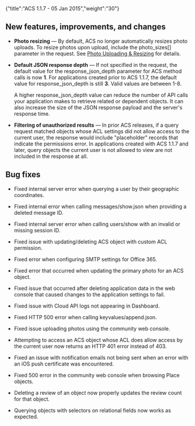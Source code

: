 {"title":"ACS 1.1.7 - 05 Jan 2015","weight":"30"}

## New features, improvements, and changes

* **Photo resizing** — By default, ACS no longer automatically resizes photo uploads. To resize photos upon upload, include the photo\_sizes\[<size>\] parameter in the request. See [Photo Uploading & Resizing](/arrowdb/latest/#!/guide/photosizes) for details.

* **Default JSON response depth** — If not specified in the request, the default value for the response\_json\_depth parameter for ACS method calls is now **1**. For applications created prior to ACS 1.1.7, the default value for response\_json\_depth is still **3**. Valid values are between 1-8.

  A higher response\_json\_depth value can reduce the number of API calls your application makes to retrieve related or dependent objects. It can also increase the size of the JSON response payload and the server's response time.

* **Filtering of unauthorized results** — In prior ACS releases, if a query request matched objects whose ACL settings did not allow access to the current user, the response would include "placeholder" records that indicate the permissions error. In applications created with ACS 1.1.7 and later, query objects the current user is not allowed to view are not included in the response at all.


## Bug fixes

* Fixed internal server error when querying a user by their geographic coordinates.

* Fixed internal error when calling messages/show.json when providing a deleted message ID.

* Fixed internal server error when calling users/show with an invalid or missing session ID.

* Fixed issue with updating/deleting ACS object with custom ACL permission.

* Fixed error when configuring SMTP settings for Office 365.

* Fixed error that occurred when updating the primary photo for an ACS object.

* Fixed issue that occurred after deleting application data in the web console that caused changes to the application settings to fail.

* Fixed issue with Cloud API logs not appearing in Dashboard.

* Fixed HTTP 500 error when calling keyvalues/append.json.

* Fixed issue uploading photos using the community web console.

* Attempting to access an ACS object whose ACL does allow access by the current user now returns an HTTP 401 error instead of 403.

* Fixed an issue with notification emails not being sent when an error with an iOS push certificate was encountered.

* Fixed 500 error in the community web console when browsing Place objects.

* Deleting a review of an object now properly updates the review count for that object.

* Querying objects with selectors on relational fields now works as expected.
